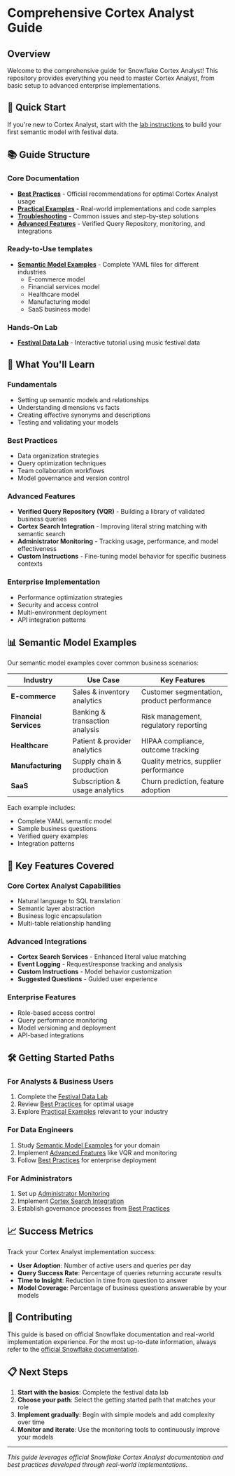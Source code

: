 # Comprehensive Cortex Analyst Guide

## Overview

Welcome to the comprehensive guide for Snowflake Cortex Analyst! This repository provides everything you need to master Cortex Analyst, from basic setup to advanced enterprise implementations.

## 🚀 Quick Start

If you're new to Cortex Analyst, start with the [lab instructions](./handsonlab.md) to build your first semantic model with festival data.

## 📚 Guide Structure

### Core Documentation
- **[Best Practices](best-practices.md)** - Official recommendations for optimal Cortex Analyst usage
- **[Practical Examples](practical-examples.md)** - Real-world implementations and code samples
- **[Troubleshooting](troubleshooting.md)** - Common issues and step-by-step solutions
- **[Advanced Features](advanced-features.md)** - Verified Query Repository, monitoring, and integrations

### Ready-to-Use templates
- **[Semantic Model Examples](semantic-model-examples/)** - Complete YAML files for different industries
  - E-commerce model
  - Financial services model
  - Healthcare model
  - Manufacturing model
  - SaaS business model

### Hands-On Lab
- **[Festival Data Lab](./handsonlab.md)** - Interactive tutorial using music festival data

## 🎯 What You'll Learn

### Fundamentals
- Setting up semantic models and relationships
- Understanding dimensions vs facts
- Creating effective synonyms and descriptions
- Testing and validating your models

### Best Practices
- Data organization strategies
- Query optimization techniques
- Team collaboration workflows
- Model governance and version control

### Advanced Features
- **Verified Query Repository (VQR)** - Building a library of validated business queries
- **Cortex Search Integration** - Improving literal string matching with semantic search
- **Administrator Monitoring** - Tracking usage, performance, and model effectiveness
- **Custom Instructions** - Fine-tuning model behavior for specific business contexts

### Enterprise Implementation
- Performance optimization strategies
- Security and access control
- Multi-environment deployment
- API integration patterns

## 📊 Semantic Model Examples

Our semantic model examples cover common business scenarios:

| Industry | Use Case | Key Features |
|----------|----------|--------------|
| **E-commerce** | Sales & inventory analytics | Customer segmentation, product performance |
| **Financial Services** | Banking & transaction analysis | Risk management, regulatory reporting |
| **Healthcare** | Patient & provider analytics | HIPAA compliance, outcome tracking |
| **Manufacturing** | Supply chain & production | Quality metrics, supplier performance |
| **SaaS** | Subscription & usage analytics | Churn prediction, feature adoption |

Each example includes:
- Complete YAML semantic model
- Sample business questions
- Verified query examples
- Integration patterns

## 🔧 Key Features Covered

### Core Cortex Analyst Capabilities
- Natural language to SQL translation
- Semantic layer abstraction
- Business logic encapsulation
- Multi-table relationship handling

### Advanced Integrations
- **Cortex Search Services** - Enhanced literal value matching
- **Event Logging** - Request/response tracking and analysis
- **Custom Instructions** - Model behavior customization
- **Suggested Questions** - Guided user experience

### Enterprise Features
- Role-based access control
- Query performance monitoring
- Model versioning and deployment
- API-based integrations

## 🛠️ Getting Started Paths

### For Analysts & Business Users
1. Complete the [Festival Data Lab](./handsonlab.md)
2. Review [Best Practices](best-practices.md) for optimal usage
3. Explore [Practical Examples](practical-examples.md) relevant to your industry

### For Data Engineers
1. Study [Semantic Model Examples](semantic-model-examples/) for your domain
2. Implement [Advanced Features](advanced-features.md) like VQR and monitoring
3. Follow [Best Practices](best-practices.md) for enterprise deployment

### For Administrators
1. Set up [Administrator Monitoring](advanced-features.md#administrator-monitoring)
2. Implement [Cortex Search Integration](advanced-features.md#cortex-search-integration)
3. Establish governance processes from [Best Practices](best-practices.md)

## 📈 Success Metrics

Track your Cortex Analyst implementation success:
- **User Adoption**: Number of active users and queries per day
- **Query Success Rate**: Percentage of queries returning accurate results
- **Time to Insight**: Reduction in time from question to answer
- **Model Coverage**: Percentage of business questions answerable by your models

## 🤝 Contributing

This guide is based on official Snowflake documentation and real-world implementation experience. For the most up-to-date information, always refer to the [official Snowflake documentation](https://docs.snowflake.com/en/user-guide/snowflake-cortex/cortex-analyst).

## 📋 Next Steps

1. **Start with the basics**: Complete the festival data lab
2. **Choose your path**: Select the getting started path that matches your role
3. **Implement gradually**: Begin with simple models and add complexity over time
4. **Monitor and iterate**: Use the monitoring tools to continuously improve your models

---

*This guide leverages official Snowflake Cortex Analyst documentation and best practices developed through real-world implementations.*
